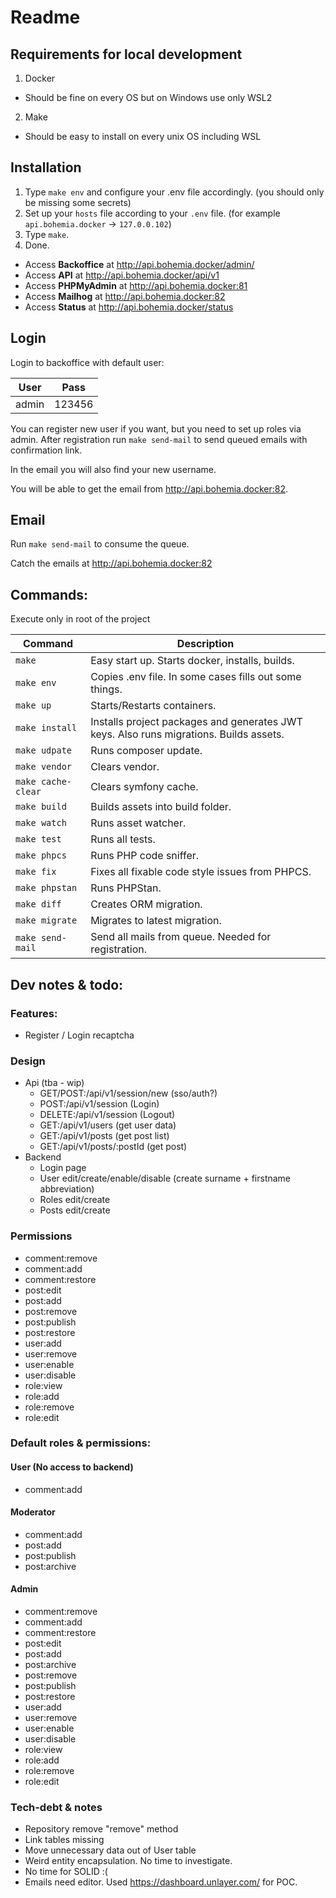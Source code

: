 # Readme

## Requirements for local development

1) Docker
  * Should be fine on every OS but on Windows use only WSL2
2) Make
  * Should be easy to install on every unix OS including WSL

## Installation

1) Type `make env` and configure your .env file accordingly. (you should only be missing some secrets)
2) Set up your `hosts` file according to your `.env` file. (for example `api.bohemia.docker` -> `127.0.0.102`)
3) Type `make`.
4) Done.

* Access **Backoffice** at <http://api.bohemia.docker/admin/>
* Access **API** at <http://api.bohemia.docker/api/v1>
* Access **PHPMyAdmin** at <http://api.bohemia.docker:81>
* Access **Mailhog** at <http://api.bohemia.docker:82>
* Access **Status** at <http://api.bohemia.docker/status>

## Login

Login to backoffice with default user:

| User  | Pass   |
|-------|--------|
| admin | 123456 |

You can register new user if you want, but you need to set up roles via admin. After registration run `make send-mail`
to send queued emails with confirmation link.

In the email you will also find your new username.

You will be able to get the email from <http://api.bohemia.docker:82>.

## Email

Run `make send-mail` to consume the queue.

Catch the emails at <http://api.bohemia.docker:82>

## Commands:

Execute only in root of the project

| Command            | Description                                                                            |
|--------------------|----------------------------------------------------------------------------------------|
| `make`             | Easy start up. Starts docker, installs, builds.                                        |
| `make env`         | Copies .env file. In some cases fills out some things.                                 |
| `make up`          | Starts/Restarts containers.                                                            |
| `make install`     | Installs project packages and generates JWT keys. Also runs migrations. Builds assets. |
| `make udpate`      | Runs composer update.                                                                  |
| `make vendor`      | Clears vendor.                                                                         |
| `make cache-clear` | Clears symfony cache.                                                                  |
| `make build`       | Builds assets into build folder.                                                       |
| `make watch`       | Runs asset watcher.                                                                    |
| `make test`        | Runs all tests.                                                                        |
| `make phpcs`       | Runs PHP code sniffer.                                                                 |
| `make fix`         | Fixes all fixable code style issues from PHPCS.                                        |
| `make phpstan`     | Runs PHPStan.                                                                          |
| `make diff`        | Creates ORM migration.                                                                 |
| `make migrate`     | Migrates to latest migration.                                                          |
| `make send-mail`   | Send all mails from queue. Needed for registration.                                    |

## Dev notes & todo:

### Features:

* Register / Login recaptcha

### Design

* Api (tba - wip)
  * GET/POST:/api/v1/session/new (sso/auth?)
  * POST:/api/v1/session (Login)
  * DELETE:/api/v1/session (Logout)
  * GET:/api/v1/users (get user data)
  * GET:/api/v1/posts (get post list)
  * GET:/api/v1/posts/:postId (get post)
* Backend
  * Login page
  * User edit/create/enable/disable (create surname + firstname abbreviation)
  * Roles edit/create
  * Posts edit/create

### Permissions

* comment:remove
* comment:add
* comment:restore
* post:edit
* post:add
* post:remove
* post:publish
* post:restore
* user:add
* user:remove
* user:enable
* user:disable
* role:view
* role:add
* role:remove
* role:edit

### Default roles & permissions:

#### User (No access to backend)

* comment:add

#### Moderator

* comment:add
* post:add
* post:publish
* post:archive

#### Admin

* comment:remove
* comment:add
* comment:restore
* post:edit
* post:add
* post:archive
* post:remove
* post:publish
* post:restore
* user:add
* user:remove
* user:enable
* user:disable
* role:view
* role:add
* role:remove
* role:edit

### Tech-debt & notes

* Repository remove "remove" method
* Link tables missing
* Move unnecessary data out of User table
* Weird entity encapsulation. No time to investigate.
* No time for SOLID :(
* Emails need editor. Used https://dashboard.unlayer.com/ for POC.
